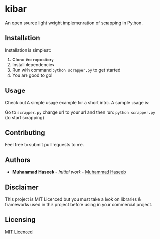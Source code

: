 # kibar
An open source light weight implemenration of scrapping in Python.

## Installation

Installation is simplest:

1. Clone the repository
2. Install dependencies 
3. Run with command `python scrapper,py` to get started
4. You are good to go!    


## Usage

Check out A simple usage example for a short intro. A sample usage is:

Go to `scrapper.py` change url to your url and then run:
```python scrapper.py``` (to start scrapping)


## Contributing

Feel free to submit pull requests to me.

## Authors

* **Muhammad Haseeb** - *Initial work* - [Muhammad Haseeb](https://github.com/iam-mhaseeb)

## Disclaimer

This project is MIT Licenced but you must take a look on libraries & frameworks used in this project before using in your commercial project.

## Licensing

[MIT Licenced](LICENSE)
